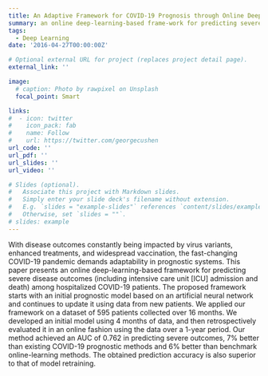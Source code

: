 ```yaml
---
title: An Adaptive Framework for COVID-19 Prognosis through Online Deep Learning
summary: an online deep-learning-based frame-work for predicting severe disease outcomes (including intensive care unit [ICU] admission and death) among hospitalized COVID-19 patients.
tags:
  - Deep Learning
date: '2016-04-27T00:00:00Z'

# Optional external URL for project (replaces project detail page).
external_link: ''

image:
  # caption: Photo by rawpixel on Unsplash
  focal_point: Smart

links:
#  - icon: twitter
#    icon_pack: fab
#    name: Follow
#    url: https://twitter.com/georgecushen
url_code: ''
url_pdf: ''
url_slides: ''
url_video: ''

# Slides (optional).
#   Associate this project with Markdown slides.
#   Simply enter your slide deck's filename without extension.
#   E.g. `slides = "example-slides"` references `content/slides/example-slides.md`.
#   Otherwise, set `slides = ""`.
# slides: example
---
```


With disease outcomes constantly being impacted by virus variants, enhanced treatments, and widespread vaccination, the fast-changing COVID-19 pandemic demands adaptability in prognostic systems. This paper presents an online deep-learning-based framework for predicting severe disease outcomes (including intensive care unit [ICU] admission and death) among hospitalized COVID-19 patients. The proposed framework starts with an initial prognostic model based on an artificial neural network and continues to update it using data from new patients. We applied our framework on a dataset of 595 patients collected over 16 months. We developed an initial model using 4 months of data, and then retrospectively evaluated it in an online fashion using the data over a 1-year period. Our method achieved an AUC of 0.762 in predicting severe outcomes, 7% better than existing COVID-19 prognostic methods and 6% better than benchmark online-learning methods. The obtained prediction accuracy is also superior to that of model retraining.
